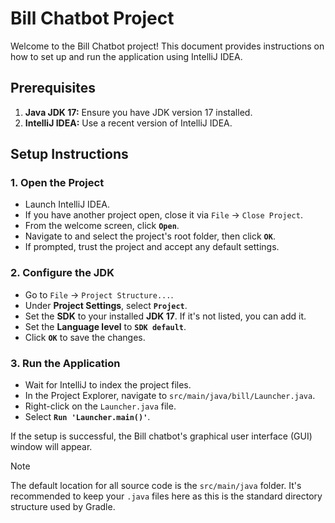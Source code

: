 # Bill Chatbot Project

Welcome to the Bill Chatbot project! This document provides instructions on how to set up and run the application using IntelliJ IDEA.

## Prerequisites

1.  **Java JDK 17:** Ensure you have JDK version 17 installed.
2.  **IntelliJ IDEA:** Use a recent version of IntelliJ IDEA.

## Setup Instructions

### 1. Open the Project
* Launch IntelliJ IDEA.
* If you have another project open, close it via `File` -> `Close Project`.
* From the welcome screen, click **`Open`**.
* Navigate to and select the project's root folder, then click **`OK`**.
* If prompted, trust the project and accept any default settings.

### 2. Configure the JDK
* Go to `File` -> `Project Structure...`.
* Under **Project Settings**, select **`Project`**.
* Set the **SDK** to your installed **JDK 17**. If it's not listed, you can add it.
* Set the **Language level** to **`SDK default`**.
* Click **`OK`** to save the changes.

### 3. Run the Application
* Wait for IntelliJ to index the project files.
* In the Project Explorer, navigate to `src/main/java/bill/Launcher.java`.
* Right-click on the `Launcher.java` file.
* Select **`Run 'Launcher.main()'`**.

If the setup is successful, the Bill chatbot's graphical user interface (GUI) window will appear.

> [!NOTE]
> The default location for all source code is the `src/main/java` folder. It's recommended to keep your `.java` files here as this is the standard directory structure used by Gradle.